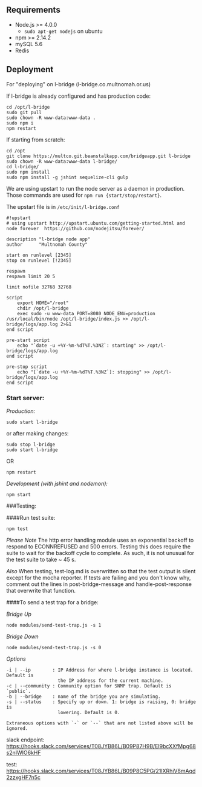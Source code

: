 ## Requirements

- Node.js >= 4.0.0
  - `sudo apt-get nodejs` on ubuntu
- npm >= 2.14.2
- mySQL 5.6
- Redis

## Deployment

For "deploying" on l-bridge (l-bridge.co.multnomah.or.us)

If l-bridge is already configured and has production code:

```console
cd /opt/l-bridge
sudo git pull
sudo chown -R www-data:www-data .
sudo npm i
npm restart
```

If starting from scratch:

```console
cd /opt
git clone https://multco.git.beanstalkapp.com/bridgeapp.git l-bridge
sudo chown -R www-data:www-data l-bridge/
cd l-bridge/
sudo npm install
sudo npm install -g jshint sequelize-cli gulp
```

We are using upstart to run the node server as a daemon in production. Those commands are used for `npm run {start/stop/restart}`.

The upstart file is in `/etc/init/l-bridge.conf`
```shell
#!upstart
# using upstart http://upstart.ubuntu.com/getting-started.html and node forever  https://github.com/nodejitsu/forever/

description "l-bridge node app"
author      "Multnomah County"

start on runlevel [2345]
stop on runlevel [!2345]

respawn
respawn limit 20 5

limit nofile 32768 32768

script
    export HOME="/root"
    chdir /opt/l-bridge
    exec sudo -u www-data PORT=8080 NODE_ENV=production /usr/local/bin/node /opt/l-bridge/index.js >> /opt/l-bridge/logs/app.log 2>&1
end script

pre-start script
    echo "`date -u +%Y-%m-%dT%T.%3NZ`: starting" >> /opt/l-bridge/logs/app.log
end script

pre-stop script
    echo "[`date -u +%Y-%m-%dT%T.%3NZ`]: stopping" >> /opt/l-bridge/logs/app.log
end script
```

### Start server:

*Production:*
```console
sudo start l-bridge
```
or after making changes:
```console
sudo stop l-bridge
sudo start l-bridge
```
OR
```console
npm restart
```

*Development (with jshint and nodemon):*
```console
npm start
```

###Testing:

####Run test suite:
```console
npm test
```
*Please Note*
The http error handling module uses an exponential backoff to respond to
ECONNREFUSED and 500 errors. Testing this does require the suite to wait for
the backoff cycle to complete. As such, it is not unusual for the test suite
to take ~ 45 s.

*Also*
When testing, test-log.md is overwritten so that the test output is silent
except for the mocha reporter. If tests are failing and you don't know why,
comment out the lines in post-bridge-message and handle-post-response that
overwrite that function.

####To send a test trap for a bridge:

*Bridge Up*
```console
node modules/send-test-trap.js -s 1
```

*Bridge Down*
```console
node modules/send-test-trap.js -s 0
```

*Options*
```console
-i | --ip        : IP Address for where l-bridge instance is located. Default is
                   the IP address for the current machine.
-c | --community : Community option for SNMP trap. Default is `public`.
-b | --bridge    : name of the bridge you are simulating.
-s | --status    : Specify up or down. 1: bridge is raising, 0: bridge is
                   lowering. Default is 0.

Extraneous options with `-` or `--` that are not listed above will be ignored.
```

slack endpoint:
https://hooks.slack.com/services/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

test:
https://hooks.slack.com/services/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
